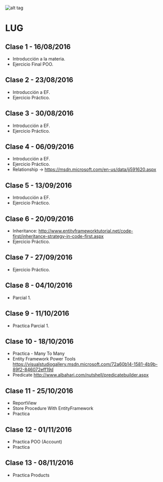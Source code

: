 ![alt tag](http://cice.es/wp-content/uploads/2013/11/microsoft-visual-studio-online.jpg)
# LUG

## Clase 1 - 16/08/2016
- Introducción a la materia.
- Ejercicio Final POO.

## Clase 2 - 23/08/2016
- Introducción a EF.
- Ejercicio Práctico.

## Clase 3 - 30/08/2016
- Introducción a EF.
- Ejercicio Práctico.

## Clase 4 - 06/09/2016
- Introducción a EF.
- Ejercicio Práctico. 
- Relationship -> https://msdn.microsoft.com/en-us/data/jj591620.aspx

## Clase 5 - 13/09/2016
- Introducción a EF.
- Ejercicio Práctico. 

## Clase 6 - 20/09/2016
- Inheritance: http://www.entityframeworktutorial.net/code-first/inheritance-strategy-in-code-first.aspx
- Ejercicio Práctico.

## Clase 7 - 27/09/2016
- Ejercicio Práctico. 

## Clase 8 - 04/10/2016
- Parcial 1. 

## Clase 9 - 11/10/2016
- Practica Parcial 1. 

## Clase 10 - 18/10/2016
- Practica - Many To Many
- Entity Framework Power Tools  https://visualstudiogallery.msdn.microsoft.com/72a60b14-1581-4b9b-89f2-846072eff19d
- Predicate http://www.albahari.com/nutshell/predicatebuilder.aspx

## Clase 11 - 25/10/2016
- ReportView
- Store Procedure With EntityFramework
- Practica

## Clase 12 - 01/11/2016
- Practica POO (Account)
- Practica

## Clase 13 - 08/11/2016
- Practica Products


